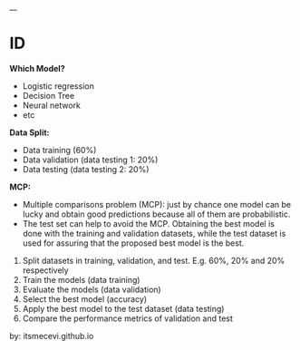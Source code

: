 __

# ID

**Which Model?**

* Logistic regression
* Decision Tree
* Neural network
* etc

**Data Split:**
* Data training (60%)
* Data validation (data testing 1: 20%)
* Data testing (data testing 2: 20%)

**MCP:**
* Multiple comparisons problem (MCP): just by chance one model can be lucky and obtain good predictions because all of them are probabilistic.
* The test set can help to avoid the MCP. Obtaining the best model is done with the training and validation datasets, while the test dataset is used for assuring that the proposed best model is the best.

1. Split datasets in training, validation, and test. E.g. 60%, 20% and 20% respectively
2. Train the models (data training)
3. Evaluate the models (data validation)
4. Select the best model (accuracy)
5. Apply the best model to the test dataset (data testing)
6. Compare the performance metrics of validation and test

by: itsmecevi.github.io
